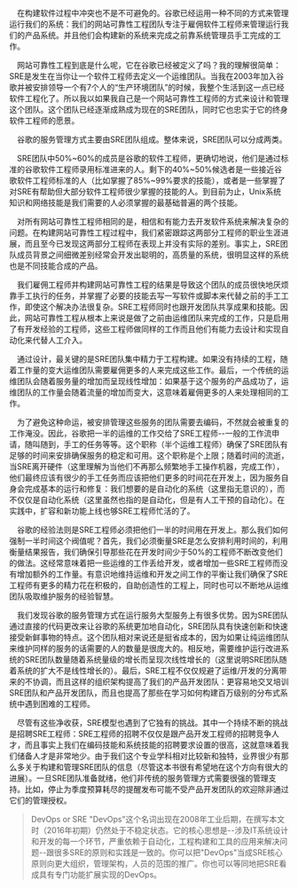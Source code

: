 &emsp;在构建软件过程中冲突也不是不可避免的。谷歌已经运用一种不同的方式来管理运行我们的系统：我们的网站可靠性工程团队专注于雇佣软件工程师来管理运行我们的产品系统。并且他们会构建新的系统来完成之前靠系统管理员手工完成的工作。

&emsp;网站可靠性工程到底是什么呢，它在谷歌已经被定义了吗？我的理解很简单：SRE是发生在当你让一个软件工程师去定义一个运维团队。当我在2003年加入谷歌并被安排领导一个有7个人的“生产环境团队”的时候，我整个生活到这一点已经软件工程化了。所以我以如果我自己是一个网站可靠性工程师的方式来设计和管理这个团队。这个团队已经逐渐成熟成为现在的SRE团队，同时它也忠实于它的终身软件工程师的愿景。

&emsp;谷歌的服务管理方式主要由SRE团队组成。整体来说，SRE团队可以分成两类。

&emsp;SRE团队中50%~60%的成员是谷歌的软件工程师，更确切地说，他们是通过标准的谷歌软件工程师录用标准进来的人。剩下的40%~50%候选者是一些接近谷歌软件工程师标准的人（比如掌握了85%~99%要求的技能），或者是一些掌握了对SRE有帮助但大部分软件工程师很少掌握的技能的人。到目前为止，Unix系统知识和网络技能是我们需要的人必须掌握的最基础普遍的两个技能。

&emsp;对所有网站可靠性工程师相同的是，相信和有能力去开发软件系统来解决复杂的问题。在构建网站可靠性工程过程中，我们紧密跟踪这两部分工程师的职业生涯进展，而且至今已发现这两部分工程师在表现上并没有实际的差别。事实上，SRE团队成员背景之间细微差别经常会开发出聪明的，高质量的系统，很明显这样的系统也是不同技能合成的产品。

&emsp;我们雇佣工程师并构建网站可靠性工程的结果是导致这个团队的成员很快地厌烦靠手工执行的任务，并掌握了必要的技能去写一写软件或脚本来代替之前的手工工作，即使这个解决办法很复杂。SRE工程师同时也跟开发团队共享成果和技能。因此，网站可靠性工程从根本上来说是做了之前由运维团队来完成的工作，只是启用了有开发经验的工程师，这些工程师做同样的工作而且他们有能力去设计和实现自动化来代替人工介入。

&emsp;通过设计，最关键的是SRE团队集中精力于工程构建。如果没有持续的工程，随着工作量的变大运维团队需要雇佣更多的人来完成这些工作。最后，一个传统的运维团队会随着服务量的增加而呈现线性增加：如果基于这个服务的产品成功了，运维团队的工作量会随着流量的增加而变大，这意味着雇佣更多的人来处理相同的工作。

&emsp;为了避免这种命运，被安排管理这些服务的团队需要去编码，不然就会被重复的工作淹没。因此，谷歌把一半的运维的工作交给了SRE工程师--一般的工作流申请，随叫随到，手工的任务等等。这个职称（半个运维工程师）确保了SRE团队有足够的时间来安排确保服务的稳定和可用。这个职称是个上限；随着时间的流逝，当SRE离开硬件（这里理解为当他们不再那么频繁地手工操作机器，完成工作），他们最终应该有很少的手工任务而应该把他们更多的时间花在开发上，因为服务自身会完成基本的运行和修复：我们想要的是自动化的系统（这里指无意识的），而不仅仅是自动化系统（这里虽然也指的是自动化，但是有人工干预的自动化）。在实践中，扩容和新功能上线也够SRE工程师忙活的了。

&emsp;谷歌的经验法则是SRE工程师必须把他们一半的时间用在开发上。那么我们如何强制一半时间这个阀值呢？首先，我们必须衡量SRE是怎么安排利用时间的，利用衡量结果报告，我们确保引导那些花在开发时间少于50%的工程师不断改变他们的做法。这经常意味着把一些运维的工作丢给开发，或者增加一些SRE工程师而没有增加额外的工作量。有意识地维持运维和开发之间工作的平衡让我们确保了SRE工程师有更多的精力花在积极的，自助创造性的工程上，同时也可以不断地从运维团队吸取维护服务的经验智慧。

&emsp;我们发现谷歌的服务管理方式在运行服务大型服务上有很多优势。因为SRE团队通过直接的代码更改来让谷歌的系统更加地自动化，SRE团队具有快速创新和快速接受新鲜事物的特点。这个团队相对来说还是挺省成本的，因为如果让纯运维团队来维护同样的服务的话需要的人的数量是很庞大的。相反地，需要维护运行改进系统的SRE团队数量随着系统量级的增长而呈现次线性增长的（这里说明SRE团队随着系统的扩大不是线性增长的）。最后，SRE工程不仅仅规避了运维/开发的分离带来的不协调，而且这样的组织架构提高了我们的产品开发团队：更容易地交叉培训SRE团队和产品开发团队，而且也提高了那些在学习如何构建百万级别的分布式系统中遇到困难的工程师。

&emsp;尽管有这些净收获，SRE模型也遇到了它独有的挑战。其中一个持续不断的挑战是招聘SRE工程师：SRE工程师的招聘不仅仅是跟产品开发工程师的招聘竞争人才，而且事实上我们在编码技能和系统技能的招聘要求设置的很高，这就意味着我们储备人才是非常地少。由于我们这个专业学科相对比较新和独特，业界很少有那么多关于构建和管理SRE团队的信息（尽管这本书很有希望地在这个方向有很大的进展）。一旦SRE团队准备就绪，他们非传统的服务管理方式需要很强的管理支持。比如，停止为季度预算耗尽的提醒发布可能不受产品开发团队的欢迎除非通过它们的管理授权。

>DevOps or SRE
>"DevOps"这个名词出现在2008年工业后期，在撰写本文时（2016年初期）仍然处于不稳定状态。它的核心思想是--涉及IT系统设计和开发的每一个环节，严重依赖于自动化，工程构建和工具的应用来解决问题--跟很多SRE的原则和实践是一致的。你可以把"DevOps"当成SRE核心原则向更大组织，管理架构，人员的范围的推广。你也可以等同地把SRE看成具有专门功能扩展实现的DevOps。
